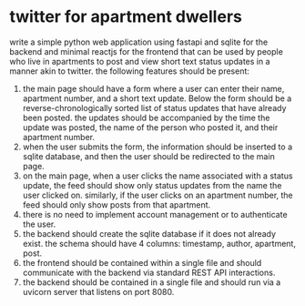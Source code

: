 # twitter for apartment dwellers

write a simple python web application using fastapi and sqlite for the backend and minimal reactjs
for the frontend that can be used by people who live in apartments to post and view short text status
updates in a manner akin to twitter. the following features should be present:
1. the main page should have a form where a user can enter their name, apartment number, and a short
text update. Below the form should be a reverse-chronologically sorted list of status updates that have
already been posted. the updates should be accompanied by the time the update was posted, the name of
the person who posted it, and their apartment number.
2. when the user submits the form, the information should be inserted to a sqlite database, and then
the user should be redirected to the main page.
3. on the main page, when a user clicks the name associated with a status update, the feed should show
only status updates from the name the user clicked on. similarly, if the user clicks on an apartment
number, the feed should only show posts from that apartment.
4. there is no need to implement account management or to authenticate the user.
5. the backend should create the sqlite database if it does
not already exist. the schema should have 4 columns: timestamp, author, apartment, post.
6. the frontend should be contained within a single file and should communicate with the backend
via standard REST API interactions.
7. the backend should be contained in a single file and should run via a uvicorn server that listens on
port 8080.
